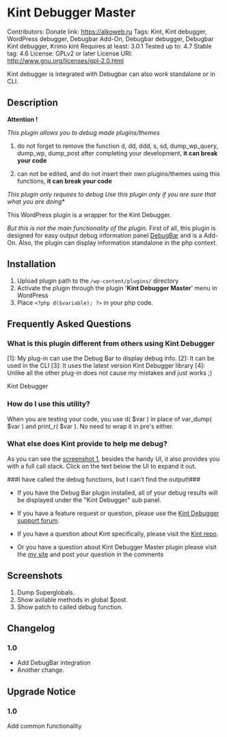 # Kint Debugger Master
Contributors:
Donate link: https://alkoweb.ru
Tags: Kint, Kint debugger, WordPress debugger, Debugbar Add-On, Debugbar debugger, Debugbar Kint debugger,  Krimo kint
Requires at least: 3.0.1
Tested up to: 4.7
Stable tag: 4.6
License: GPLv2 or later
License URI: http://www.gnu.org/licenses/gpl-2.0.html

Kint debugger is integrated with Debugbar can also work standalone or in CLI.

## Description

**Attention !**

*This plugin allows you to debug made plugins/themes*

1. do not forget to remove the function d, dd, ddd, s, sd, dump_wp_query, dump_wp, dump_post after completing your development, **it can break your code**

2. can not be edited, and do not insert their own plugins/themes using this functions, **it can break your code**

*This plugin only requires to debug*
*Use this plugin only if you are sure that what you are doing**

This WordPress plugin is a wrapper for the Kint Debugger.

*But this is not the main functionality of the plugin.*
First of all, this plugin is designed for easy output debug information panel [DebugBar](https://wordpress.org/plugins/debug-bar/) and is a Add-On.
Also, the plugin can display information standalone in the php context.

## Installation

1. Upload plugin path to the `/wp-content/plugins/` directory
2. Activate the plugin through the plugin '**Kint Debugger Master**' menu in WordPress
3. Place `<?php d($variable); ?>` in your php code.

## Frequently Asked Questions

### What is this plugin different from others using Kint Debugger

[1]: My plug-in can use the Debug Bar to display debug info.
[2]: It can be used in the CLI
[3]: It uses the latest version Kint Debugger library
[4]: Unlike all the other plug-in does not cause my mistakes and just works ;)

Kint Debugger

### How do I use this utility?

When you are testing your code, you use d( $var ) in place of var_dump( $var ) and print_r( $var ).  No need to wrap it in pre's either.

### What else does Kint provide to help me debug?

As you can see the [screenshot 1](http://wordpress.org/extend/plugins/kint_debugger_master/screenshots/), besides the handy UI, it also provides you with a full call stack.  Click on the text below the UI to expand it out.

###I have called the debug functions, but I can't find the output!###
* If you have the Debug Bar plugin installed, all of your debug results will be displayed under the "Kint Debugger" sub panel.

- If you have a feature request or question, please use the [Kint Debugger support forum](http://wordpress.org/tags/kint-debugger).

- If you have a question about Kint specifically, please visit the [Kint repo](https://github.com/raveren/kint).

- Or you have a question about Kint Debugger Master plugin  please visit the [my site](https://alkoweb.ru/kint_debugger_master)
and post your question in the comments


## Screenshots

1. Dump Superglobals.
2. Show avilable methods in global $post.
3. Show patch to called debug function.

## Changelog

### 1.0
* Add DebugBar integration
* Another change.

## Upgrade Notice

### 1.0

Add common functionality

